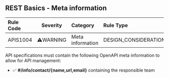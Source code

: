 ## REST Basics - Meta information

| Rule Code | Severity  | Category         | Rule Type            | Description          |
| :-------- | :-------: | :--------------- | :------------------- | :------------------- |
| APIS1004  | ⚠️WARNING | Meta information | DESIGN_CONSIDERATION | API meta information |

API specifications must contain the following OpenAPI meta information to allow for API management:

- ✅ **#/info/contact/{name,url,email}** containing the responsible team
